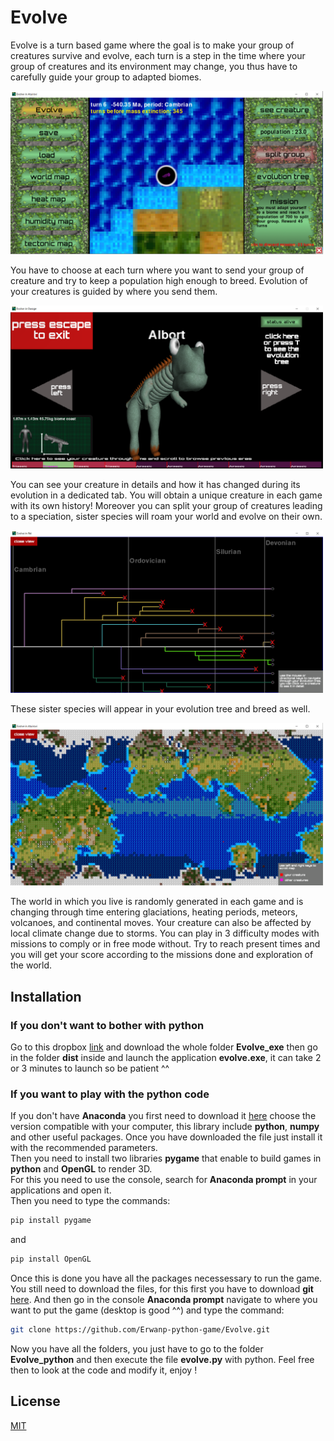 # Evolve

Evolve is a turn based game where the goal is to make your group of creatures survive and evolve, each turn is a step in the time where your group of creatures and its environment may change, you thus have to carefully guide your group to adapted biomes.

<p align="left">
  <img src="menu.png" width="500" title="hover text">
</p>

You have to choose at each turn where you want to send your group of creature and try to keep a population high enough to breed. Evolution of your creatures is guided by where you send them.

<p align="left">
  <img src="creature.png" width="500" title="hover text">
</p>

You can see your creature in details and how it has changed during its evolution in a dedicated tab. You will obtain a unique creature in each game with its own history! Moreover you can split your group of creatures leading to a speciation, sister species will roam your world and evolve on their own.

<p align="left">
  <img src="tree.png" width="500" title="hover text">
</p>

These sister species will appear in your evolution tree and breed as well.

<p align="left">
  <img src="map.png" width="500" title="hover text">
</p>

The world in which you live is randomly generated in each game and is changing through time entering glaciations, heating periods, meteors, volcanoes, and continental moves. Your creature can also be affected by local climate change due to storms.
You can play in 3 difficulty modes with missions to comply or in free mode without. Try to reach present times and you will get your score according to the missions done and exploration of the world.

## Installation

### If you don't want to bother with python

Go to this dropbox [link](https://www.dropbox.com/sh/321uodm9fzu5qer/AADZPGY8xz3Sri0FVeSY4Clca?dl=0) and download the whole folder **Evolve_exe** then go in the folder **dist** inside and launch the application **evolve.exe**, it can take 2 or 3 minutes to launch so be patient ^^


### If you want to play with the python code

If you don't have **Anaconda** you first need to download it [here](https://www.anaconda.com/products/individual) choose the version compatible with your computer, this library include **python**, **numpy** and other useful packages.
Once you have downloaded the file just install it with the recommended parameters.\
Then you need to install two libraries **pygame** that enable to build games in **python** and **OpenGL** to render 3D.\
For this you need to use the console, search for **Anaconda prompt** in your applications and open it.\
Then you need to type the commands:
```bash
pip install pygame
```
and

```bash
pip install OpenGL
```
Once this is done you have all the packages necessessary to run the game. You still need to download the files, for this first you have to download **git** [here](https://git-scm.com/downloads).
And then go in the console **Anaconda prompt** navigate to where you want to put the game (desktop is good ^^) and type the command:
```bash
git clone https://github.com/Erwanp-python-game/Evolve.git
```
Now you have all the folders, you just have to go to the folder **Evolve_python** and then execute the file **evolve.py** with python. Feel free then to look at the code and modify it, enjoy !

## License
[MIT](https://choosealicense.com/licenses/mit/)
